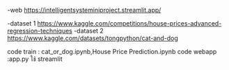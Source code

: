 -web https://intelligentsysteminiproject.streamlit.app/

-dataset 1 https://www.kaggle.com/competitions/house-prices-advanced-regression-techniques
-dataset 2 https://www.kaggle.com/datasets/tongpython/cat-and-dog

code train : cat_or_dog.ipynb,House Price Prediction.ipynb
code webapp :app.py ใช้ streamlit
